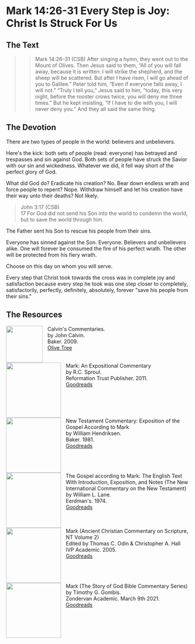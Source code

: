 # Mark 14:26-31 Every Step is Joy: Christ Is Struck For Us

## The Text

>>Mark 14:26–31 (CSB) After singing a hymn, they went out to the Mount of Olives. Then Jesus said to them, “All of you will fall away, because it is written: I will strike the shepherd, and the sheep will be scattered. But after I have risen, I will go ahead of you to Galilee.” Peter told him, “Even if everyone falls away, I will not.” “Truly I tell you,” Jesus said to him, “today, this very night, before the rooster crows twice, you will deny me three times.” But he kept insisting, “If I have to die with you, I will never deny you.” And they all said the same thing.

## The Devotion

There are two types of people in the world: believers and unbelievers. 

Here's the kick: both sets of people (read: everyone) has betrayed and trespasses and sin against God. Both sets of people have struck the Savior with our sin and wickedness. Whatever we did, it fell way short of the perfect glory of God.

What did God do? Eradicate his creation? No. Bear down endless wrath and force people to repent? Nope. Withdraw himself and let his creation have their way unto their deaths? Not likely.

>John 3:17 (CSB)  
> 17  For God did not send his Son into the world to condemn the world, but to save the world through him.

The Father sent his Son to rescue his people from their sins. 

Everyone has sinned against the Son. Everyone. Believers and unbelievers alike. One will forever be consumed the fire of his perfect wrath. The other will be protected from his fiery wrath. 

Choose on this day on whom you will serve.

Every step that Christ took towards the cross was in complete joy and satisfaction because every step he took was one step closer to completely, satisfactorily, perfectly, definitely, absolutely, forever "save his people from their sins."

## The Resources

<p style="clear:both;">

<img src="/images/commentary-calvin-set-portrait.jpg" align="left" width="100" style="padding-right: 10px" />Calvin's Commentaries.  
by John Calvin.  
Baker. 2009.  
[Olive Tree](https://www.olivetree.com/store/product.php?productid=17517)

<p style="clear:both;">

<img src="/images/commentary-mark-sproul.jpg" align="left" width="150" style="padding-right: 10px" />Mark: An Expositional Commentary  
by R.C. Sproul.  
Reformation Trust Publisher. 2011.  
[Goodreads](https://www.goodreads.com/book/show/13329901-mark?ac=1&from_search=true&qid=AjPCOwNAXj&rank=1)

<p style="clear:both;">

<img src="/images/commentary-mark-hendriksen.jpg" align="left" width="150" style="padding-right: 10px" />New Testament Commentary: Exposition of the Gospel According to Mark  
by William Hendriksen.  
Baker. 1981.  
[Goodreads](https://www.goodreads.com/book/show/2365098.Mark)

<p style="clear:both;">

<img src="/images/commentary-mark-lane.jpg" align="left" width="150" style="padding-right: 10px" />The Gospel according to Mark: The English Text With Introduction, Exposition, and Notes (The New International Commentary on the New Testament)  
by William L. Lane.  
Eerdman's. 1974.  
[Goodreads](https://www.goodreads.com/book/show/978619.The_Gospel_of_Mark?from_search=true&from_srp=true&qid=UOUMUiJ7z4&rank=2)

<p style="clear:both;">

<img src="/images/commentary-mark-oden.jpg" align="left" width="150" style="padding-right: 10px" />Mark (Ancient Christian Commentary on Scripture, NT Volume 2)  
Edited by Thomas C. Odin & Christopher A. Hall  
IVP Academic. 2005.  
[Goodreads](https://www.goodreads.com/book/show/33015669-mark)

<p style="clear:both;">

<img src="/images/commentary-mark-gombis.jpg" align="left" width="150" style="padding-right: 10px" />Mark (The Story of God Bible Commentary Series)  
by Timothy G. Gombis.   
Zondervan Academic. March 9th 2021.  
[Goodreads](https://www.goodreads.com/book/show/54287613-mark)

<p style="clear:both;">

